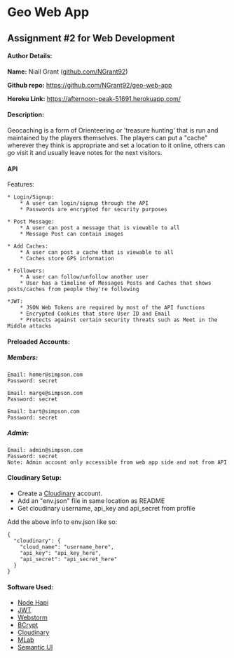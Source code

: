 # Geo Web App
## Assignment #2 for Web Development

#### Author Details:

**Name:** Niall Grant ([github.com/NGrant92](https://github.com/NGrant92))

**Github repo:** https://github.com/NGrant92/geo-web-app

**Heroku Link:** https://afternoon-peak-51691.herokuapp.com/

#### Description:

Geocaching is a form of Orienteering or 'treasure hunting' that is run and 
maintained by the players themselves. The players can put a "cache" wherever 
they think is appropriate and set a location to it online, others can go visit 
it and usually leave notes for the next visitors.

#### API

Features:

    * Login/Signup:
        * A user can login/signup through the API
        * Passwords are encrypted for security purposes
    
    * Post Message:
        * A user can post a message that is viewable to all
        * Message Post can contain images

    * Add Caches:
        * A user can post a cache that is viewable to all
        * Caches store GPS information
    
    * Followers:
        * A user can follow/unfollow another user
        * User has a timeline of Messages Posts and Caches that shows posts/caches from people they're following
    
    *JWT:
        * JSON Web Tokens are required by most of the API functions
        * Encrypted Cookies that store User ID and Email
        * Protects against certain security threats such as Meet in the Middle attacks


#### Preloaded Accounts:

##### Members:

    Email: homer@simpson.com
    Password: secret

    Email: marge@simpson.com
    Password: secret

    Email: bart@simpson.com
    Password: secret

##### Admin:

    Email: admin@simpson.com
    Password: secret
    Note: Admin account only accessible from web app side and not from API
    
#### Cloudinary Setup:

- Create a [Cloudinary](https://cloudinary.com/) account.
- Add an "env.json" file in same location as README
- Get cloudinary username, api_key and api_secret from profile

Add the above info to env.json like so:

    {
      "cloudinary": {
        "cloud_name": "username_here",
        "api_key": "api_key_here",
        "api_secret": "api_secret_here"
      }
    }


#### Software Used:

- [Node Hapi](https://hapijs.com/)
- [JWT](https://jwt.io/)
- [Webstorm](https://www.jetbrains.com/webstorm/)
- [BCrypt](https://www.npmjs.com/package/bcrypt)
- [Cloudinary](https://cloudinary.com/)
- [MLab](https://mlab.com/)
- [Semantic UI](https://semantic-ui.com/)
